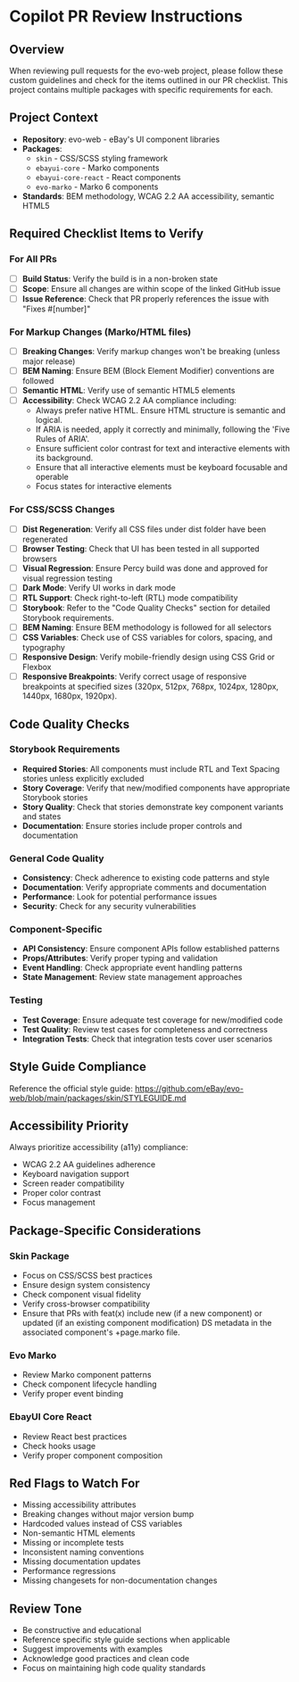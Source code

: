 # Copilot PR Review Instructions

## Overview

When reviewing pull requests for the evo-web project, please follow these custom guidelines and check for the items outlined in our PR checklist. This project contains multiple packages with specific requirements for each.

## Project Context

- **Repository**: evo-web - eBay's UI component libraries
- **Packages**:
  - `skin` - CSS/SCSS styling framework
  - `ebayui-core` - Marko components
  - `ebayui-core-react` - React components
  - `evo-marko` - Marko 6 components
- **Standards**: BEM methodology, WCAG 2.2 AA accessibility, semantic HTML5

## Required Checklist Items to Verify

### For All PRs

- [ ] **Build Status**: Verify the build is in a non-broken state
- [ ] **Scope**: Ensure all changes are within scope of the linked GitHub issue
- [ ] **Issue Reference**: Check that PR properly references the issue with "Fixes #[number]"

### For Markup Changes (Marko/HTML files)

- [ ] **Breaking Changes**: Verify markup changes won't be breaking (unless major release)
- [ ] **BEM Naming**: Ensure BEM (Block Element Modifier) conventions are followed
- [ ] **Semantic HTML**: Verify use of semantic HTML5 elements
- [ ] **Accessibility**: Check WCAG 2.2 AA compliance including:
  - Always prefer native HTML. Ensure HTML structure is semantic and logical.
  - If ARIA is needed, apply it correctly and minimally, following the 'Five Rules of ARIA'.
  - Ensure sufficient color contrast for text and interactive elements with its background.
  - Ensure that all interactive elements must be keyboard focusable and operable
  - Focus states for interactive elements

### For CSS/SCSS Changes

- [ ] **Dist Regeneration**: Verify all CSS files under dist folder have been regenerated
- [ ] **Browser Testing**: Check that UI has been tested in all supported browsers
- [ ] **Visual Regression**: Ensure Percy build was done and approved for visual regression testing
- [ ] **Dark Mode**: Verify UI works in dark mode
- [ ] **RTL Support**: Check right-to-left (RTL) mode compatibility
- [ ] **Storybook**: Refer to the "Code Quality Checks" section for detailed Storybook requirements.
- [ ] **BEM Naming**: Ensure BEM methodology is followed for all selectors
- [ ] **CSS Variables**: Check use of CSS variables for colors, spacing, and typography
- [ ] **Responsive Design**: Verify mobile-friendly design using CSS Grid or Flexbox
- [ ] **Responsive Breakpoints**: Verify correct usage of responsive breakpoints at specified sizes (320px, 512px, 768px, 1024px, 1280px, 1440px, 1680px, 1920px).

## Code Quality Checks

### Storybook Requirements

- **Required Stories**: All components must include RTL and Text Spacing stories unless explicitly excluded
- **Story Coverage**: Verify that new/modified components have appropriate Storybook stories
- **Story Quality**: Check that stories demonstrate key component variants and states
- **Documentation**: Ensure stories include proper controls and documentation

### General Code Quality

- **Consistency**: Check adherence to existing code patterns and style
- **Documentation**: Verify appropriate comments and documentation
- **Performance**: Look for potential performance issues
- **Security**: Check for any security vulnerabilities

### Component-Specific

- **API Consistency**: Ensure component APIs follow established patterns
- **Props/Attributes**: Verify proper typing and validation
- **Event Handling**: Check appropriate event handling patterns
- **State Management**: Review state management approaches

### Testing

- **Test Coverage**: Ensure adequate test coverage for new/modified code
- **Test Quality**: Review test cases for completeness and correctness
- **Integration Tests**: Check that integration tests cover user scenarios

## Style Guide Compliance

Reference the official style guide: https://github.com/eBay/evo-web/blob/main/packages/skin/STYLEGUIDE.md

## Accessibility Priority

Always prioritize accessibility (a11y) compliance:

- WCAG 2.2 AA guidelines adherence
- Keyboard navigation support
- Screen reader compatibility
- Proper color contrast
- Focus management

## Package-Specific Considerations

### Skin Package

- Focus on CSS/SCSS best practices
- Ensure design system consistency
- Check component visual fidelity
- Verify cross-browser compatibility
- Ensure that PRs with feat(x) include new (if a new component) or updated (if an existing component modification) DS metadata in the associated component's +page.marko file.

### Evo Marko

- Review Marko component patterns
- Check component lifecycle handling
- Verify proper event binding

### EbayUI Core React

- Review React best practices
- Check hooks usage
- Verify proper component composition

## Red Flags to Watch For

- Missing accessibility attributes
- Breaking changes without major version bump
- Hardcoded values instead of CSS variables
- Non-semantic HTML elements
- Missing or incomplete tests
- Inconsistent naming conventions
- Missing documentation updates
- Performance regressions
- Missing changesets for non-documentation changes

## Review Tone

- Be constructive and educational
- Reference specific style guide sections when applicable
- Suggest improvements with examples
- Acknowledge good practices and clean code
- Focus on maintaining high code quality standards
